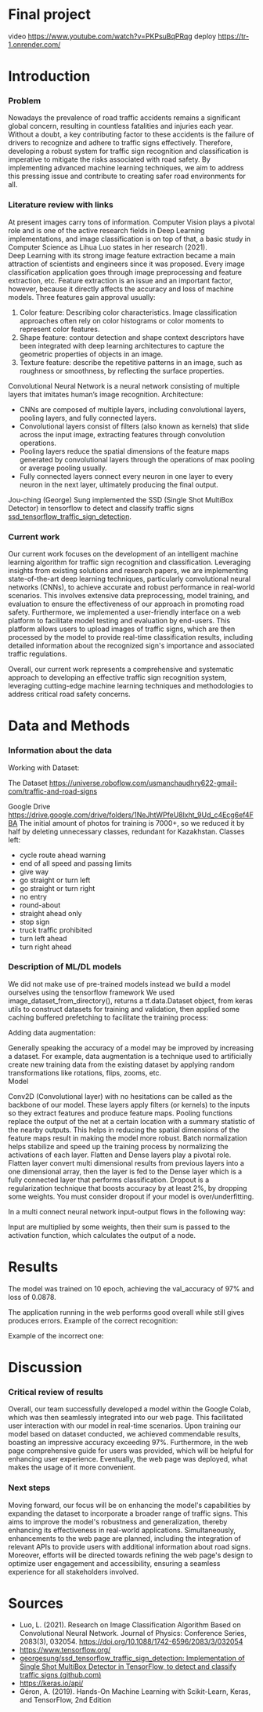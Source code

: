 # Final project
video https://www.youtube.com/watch?v=PKPsuBqPRqg
deploy https://tr-1.onrender.com/

# Introduction

### Problem

Nowadays the prevalence of road traffic accidents remains a significant global concern, resulting in countless fatalities and injuries each year. Without a doubt, a key contributing factor to these accidents is the failure of drivers to recognize and adhere to traffic signs effectively. Therefore, developing a robust system for traffic sign recognition and classification is imperative to mitigate the risks associated with road safety. By implementing advanced machine learning techniques, we aim to address this pressing issue and contribute to creating safer road environments for all.

### Literature review with links

At present images carry tons of information. Computer Vision plays a pivotal role and is one of the active research fields in Deep Learning implementations, and image classification is on top of that, a basic study in Computer Science as Lihua Luo states in her research (2021).  
Deep Learning with its strong image feature extraction became a main attraction of scientists and engineers since it was proposed. Every image classification application goes through image preprocessing and feature extraction, etc. Feature extraction is an issue and an important factor, however, because it directly affects the accuracy and loss of machine models. Three features gain approval usually:

1. Color feature: Describing color characteristics. Image classification approaches often rely on color histograms or color moments to represent color features.
2. Shape feature: contour detection and shape context descriptors have been integrated with deep learning architectures to capture the geometric properties of objects in an image.
3. Texture feature: describe the repetitive patterns in an image, such as roughness or smoothness, by reflecting the surface properties.

Convolutional Neural Network is a neural network consisting of multiple layers that imitates human’s image recognition. Architecture:

- CNNs are composed of multiple layers, including convolutional layers, pooling layers, and fully connected layers.
- Convolutional layers consist of filters (also known as kernels) that slide across the input image, extracting features through convolution operations.
- Pooling layers reduce the spatial dimensions of the feature maps generated by convolutional layers through the operations of max pooling or average pooling usually.
- Fully connected layers connect every neuron in one layer to every neuron in the next layer, ultimately producing the final output.

Jou-ching (George) Sung implemented the SSD (Single Shot MultiBox Detector) in tensorflow to detect and classify traffic signs [ssd_tensorflow_traffic_sign_detection](https://github.com/georgesung/ssd_tensorflow_traffic_sign_detection/tree/master).

### Current work

Our current work focuses on the development of an intelligent machine learning algorithm for traffic sign recognition and classification. Leveraging insights from existing solutions and research papers, we are implementing state-of-the-art deep learning techniques, particularly convolutional neural networks (CNNs), to achieve accurate and robust performance in real-world scenarios. This involves extensive data preprocessing, model training, and evaluation to ensure the effectiveness of our approach in promoting road safety. Furthermore, we implemented a user-friendly interface on a web platform to facilitate model testing and evaluation by end-users. This platform allows users to upload images of traffic signs, which are then processed by the model to provide real-time classification results, including detailed information about the recognized sign's importance and associated traffic regulations.

Overall, our current work represents a comprehensive and systematic approach to developing an effective traffic sign recognition system, leveraging cutting-edge machine learning techniques and methodologies to address critical road safety concerns.

# Data and Methods

### Information about the data

Working with Dataset:

The Dataset https://universe.roboflow.com/usmanchaudhry622-gmail-com/traffic-and-road-signs

Google Drive https://drive.google.com/drive/folders/1NeJhtWPfeU8lxht_9Ud_c4Ecg6ef4FBA
The initial amount of photos for training is 7000+, so we reduced it by half by deleting unnecessary classes, redundant for Kazakhstan. Classes left:

- cycle route ahead warning
- end of all speed and passing limits
- give way
- go straight or turn left
- go straight or turn right
- no entry
- round-about
- straight ahead only
- stop sign
- truck traffic prohibited
- turn left ahead
- turn right ahead

### Description of ML/DL models

We did not make use of pre-trained models instead we build a model ourselves using the tensorflow framework
We used image_dataset_from_directory(), returns a tf.data.Dataset object, from keras utils to construct datasets for training and validation, then applied some caching buffered prefetching to facilitate the training process:

Adding data augmentation:

Generally speaking the accuracy of a model may be improved by increasing a dataset. For example, data augmentation is a technique used to artificially create new training data from the existing dataset by applying random transformations like rotations, flips, zooms, etc.  
Model

Conv2D (Convolutional layer) with no hesitations can be called as the backbone of our model. These layers apply filters (or kernels) to the inputs so they extract features and produce feature maps.
Pooling functions replace the output of the net at a certain location with a summary statistic of the nearby outputs. This helps in reducing the spatial dimensions of the feature maps result in making the model more robust.
Batch normalization helps stabilize and speed up the training process by normalizing the activations of each layer.
Flatten and Dense layers play a pivotal role. Flatten layer convert multi dimensional results from previous layers into a one dimensional array, then the layer is fed to the Dense layer which is a fully connected layer that performs classification.
Dropout is a regularization technique that boosts accuracy by at least 2%, by dropping some weights. You must consider dropout if your model is over/underfitting.

In a multi connect neural network input-output flows in the following way:

Input are multiplied by some weights, then their sum is passed to the activation function, which calculates the output of a node.

# Results

The model was trained on 10 epoch, achieving the val_accuracy of 97% and loss of
0.0878.

The application running in the web performs good overall while still gives produces
errors.
Example of the correct recognition:

Example of the incorrect one:

# Discussion

### Critical review of results

Overall, our team successfully developed a model within the Google Colab, which was then seamlessly integrated into our web page. This facilitated user interaction with our model in real-time scenarios. Upon training our model based on dataset conducted, we achieved commendable results, boasting an impressive accuracy exceeding 97%. Furthermore, in the web page comprehensive guide for users was provided, which will be helpful for enhancing user experience. Eventually, the web page was deployed, what makes the usage of it more convenient.

### Next steps

Moving forward, our focus will be on enhancing the model's capabilities by expanding the dataset to incorporate a broader range of traffic signs. This aims to improve the model's robustness and generalization, thereby enhancing its effectiveness in real-world applications. Simultaneously, enhancements to the web page are planned, including the integration of relevant APIs to provide users with additional information about road signs. Moreover, efforts will be directed towards refining the web page's design to optimize user engagement and accessibility, ensuring a seamless experience for all stakeholders involved.

# Sources

- Luo, L. (2021). Research on Image Classification Algorithm Based on Convolutional Neural Network. Journal of Physics: Conference Series, 2083(3), 032054. https://doi.org/10.1088/1742-6596/2083/3/032054
- https://www.tensorflow.org/
- [georgesung/ssd_tensorflow_traffic_sign_detection: Implementation of Single Shot MultiBox Detector in TensorFlow, to detect and classify traffic signs (github.com)](https://github.com/georgesung/ssd_tensorflow_traffic_sign_detection/tree/master)
- https://keras.io/api/
- Géron, A. (2019). Hands-On Machine Learning with Scikit-Learn, Keras, and
  TensorFlow, 2nd Edition
